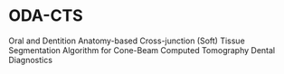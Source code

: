 # ODA-CTS
Oral and Dentition Anatomy-based Cross-junction (Soft) Tissue Segmentation Algorithm for Cone-Beam Computed Tomography Dental Diagnostics
